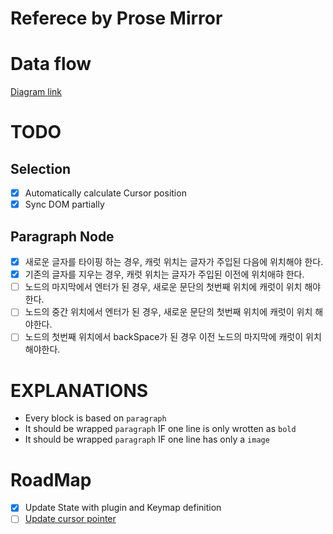 # Referece by Prose Mirror

# Data flow

[Diagram link](https://www.mermaidchart.com/raw/d0189296-f4d0-4c5a-a73a-cd6d2fd2517e?theme=light&version=v0.1&format=svg)

# TODO

## Selection

- [x] Automatically calculate Cursor position
- [x] Sync DOM partially

## Paragraph Node

- [x] 새로운 글자를 타이핑 하는 경우, 캐럿 위치는 글자가 주입된 다음에 위치해야 한다.
- [x] 기존의 글자를 지우는 경우, 캐럿 위치는 글자가 주입된 이전에 위치애햐 한다.
- [ ] 노드의 마지막에서 엔터가 된 경우, 새로운 문단의 첫번째 위치에 캐럿이 위치 해야한다.
- [ ] 노드의 중간 위치에서 엔터가 된 경우, 새로운 문단의 첫번째 위치에 캐럿이 위치 해야한다.
- [ ] 노드의 첫번째 위치에서 backSpace가 된 경우 이전 노드의 마지막에 캐럿이 위치 해야한다.

# EXPLANATIONS

- Every block is based on `paragraph`
- It should be wrapped `paragraph` IF one line is only wrotten as `bold`
- It should be wrapped `paragraph` IF one line has only a `image`

# RoadMap

- [x] Update State with plugin and Keymap definition
- [ ] [Update cursor pointer](https://github.com/ProseMirror/prosemirror-model/blob/master/src/resolvedpos.ts)
